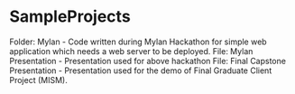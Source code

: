 SampleProjects
==============
Folder: Mylan - Code written during Mylan Hackathon for simple web application which needs a web server to be deployed.
File: Mylan Presentation - Presentation used for above hackathon
File: Final Capstone Presentation - Presentation used for the demo of Final Graduate Client Project (MISM).
